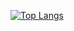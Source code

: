 


[![Top Langs](https://github-readme-stats.vercel.app/api/top-langs/?username=supawish34&layout=compact)](https://github.com/anuraghazra/github-readme-stats)

